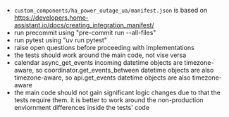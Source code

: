 - `custom_components/ha_power_outage_ua/manifest.json` is based on https://developers.home-assistant.io/docs/creating_integration_manifest/
- run precommit using "pre-commit run --all-files"
- run pytest using "uv run pytest"
- raise open questions before proceeding with implementations
- the tests should work around the main code, not vise versa
- calendar async_get_events incoming datetime objects are timezone-aware,
  so coordinator.get_events_between datetime objects are also timezone-aware,
  so api.get_events datetime objects are also timezone-aware
- the main code should not gain significant logic changes due to that the tests require them.
  it is better to work around the non-production enviornment differences inside the tests' code
